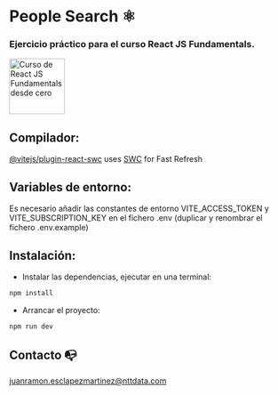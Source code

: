 # People Search ⚛️

 ### Ejercicio práctico para el curso React JS Fundamentals.

<img alt="Curso de React JS Fundamentals desde cero" src="https://upload.wikimedia.org/wikipedia/commons/0/09/NTT-Data-Logo.svg" width="100" /> 


## Compilador:
[@vitejs/plugin-react-swc](https://github.com/vitejs/vite-plugin-react-swc) uses [SWC](https://swc.rs/) for Fast Refresh

## Variables de entorno:
Es necesario añadir las constantes de entorno  VITE_ACCESS_TOKEN y VITE_SUBSCRIPTION_KEY en el fichero .env (duplicar y renombrar el fichero .env.example)

## Instalación:
- Instalar las dependencias, ejecutar en una terminal: 
```sh
npm install
```

- Arrancar el proyecto:
```sh
npm run dev
```

## Contacto 📭

juanramon.esclapezmartinez@nttdata.com
